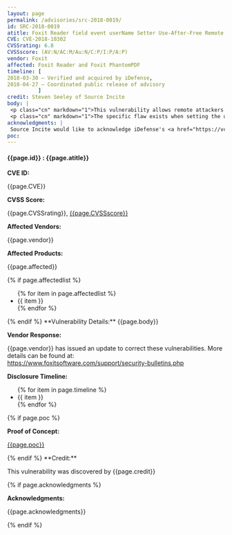 ```yaml
---
layout: page
permalink: /advisories/src-2018-0019/
id: SRC-2018-0019
atitle: Foxit Reader field event userName Setter Use-After-Free Remote Code Execution Vulnerability
CVE: CVE-2018-10302
CVSSrating: 6.8
CVSSscore: (AV:N/AC:M/Au:N/C:P/I:P/A:P)
vendor: Foxit
affected: Foxit Reader and Foxit PhantomPDF
timeline: [
2018-03-30 – Verified and acquired by iDefense,
2018-04-27 – Coordinated public release of advisory
          ]
credit: Steven Seeley of Source Incite
body: |
 <p class="cn" markdown="1">This vulnerability allows remote attackers to execute arbitrary code on vulnerable installations of Foxit Reader. User interaction is required to exploit this vulnerability in that the target must visit a malicious page or open a malicious file.</p>
 <p class="cn" markdown="1">The specific flaw exists when setting the username property within Field objects during an event. The issue results from the lack of validating the existence of an object prior to performing operations on the object. An attacker can leverage this vulnerability to execute code under the context of the current process.</p>
acknowledgments: |
 Source Incite would like to acknowledge iDefense's <a href="https://vcp.idefense.com/">Vulnerability Contributor Program</a> for the help with co-ordination of this vulnerability.
poc:
---
```


<h4><b>{{page.id}} : {{page.atitle}}</b></h4>

**CVE ID:**
<p class="cn">{{page.CVE}}</p>

**CVSS Score:**
<p class="cn">{{page.CVSSrating}}, <a href="https://nvd.nist.gov/cvss/v2-calculator?vector={{page.CVSSscore}}">{{page.CVSSscore}}</a></p>

**Affected Vendors:**
<p class="cn">{{page.vendor}}</p>

**Affected Products:**
<p class="cn">{{page.affected}}</p>
{% if page.affectedlist %}
<ul class="cn">
{% for item in page.affectedlist %}
  <li>{{ item }}</li>
{% endfor %}
</ul>
{% endif %}
**Vulnerability Details:**
{{page.body}}

**Vendor Response:**

<p class="cn">{{page.vendor}} has issued an update to correct these vulnerabilities. More details can be found at: <br />
<a href="https://www.foxitsoftware.com/support/security-bulletins.php">https://www.foxitsoftware.com/support/security-bulletins.php</a></p>

**Disclosure Timeline:**
<ul class="cn">
{% for item in page.timeline %}
  <li>{{ item }}</li>
{% endfor %}
</ul>
{% if page.poc %}

**Proof of Concept:**
<p class="cn"><a href="{{page.poc}}">{{page.poc}}</a></p>
{% endif %}
**Credit:**
<p class="cn">This vulnerability was discovered by {{page.credit}}</p>
{% if page.acknowledgments %}

**Acknowledgments:**
<p class="cn">{{page.acknowledgments}}</p>
{% endif %}
